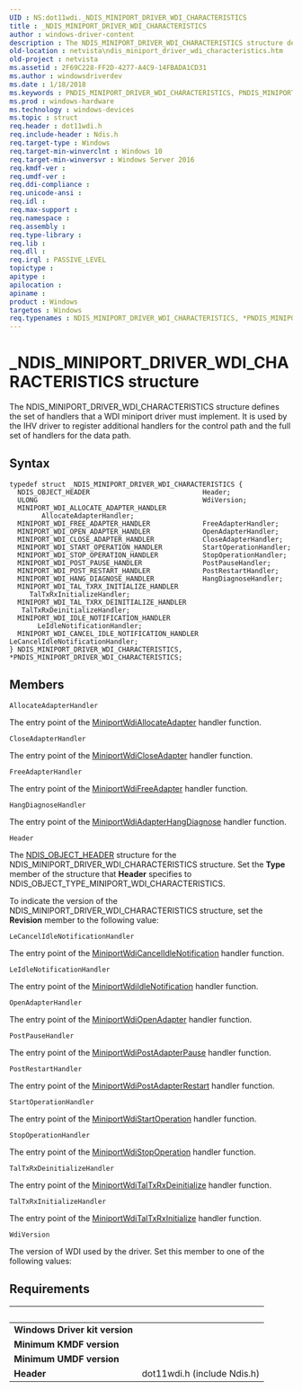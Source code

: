 ```yaml
---
UID : NS:dot11wdi._NDIS_MINIPORT_DRIVER_WDI_CHARACTERISTICS
title : _NDIS_MINIPORT_DRIVER_WDI_CHARACTERISTICS
author : windows-driver-content
description : The NDIS_MINIPORT_DRIVER_WDI_CHARACTERISTICS structure defines the set of handlers that a WDI miniport driver must implement.
old-location : netvista\ndis_miniport_driver_wdi_characteristics.htm
old-project : netvista
ms.assetid : 2F69C228-FF2D-4277-A4C9-14FBADA1CD31
ms.author : windowsdriverdev
ms.date : 1/18/2018
ms.keywords : PNDIS_MINIPORT_DRIVER_WDI_CHARACTERISTICS, PNDIS_MINIPORT_DRIVER_WDI_CHARACTERISTICS structure pointer [Network Drivers Starting with Windows Vista], NDIS_MINIPORT_DRIVER_WDI_CHARACTERISTICS, NDIS_MINIPORT_DRIVER_WDI_CHARACTERISTICS structure [Network Drivers Starting with Windows Vista], dot11wdi/NDIS_MINIPORT_DRIVER_WDI_CHARACTERISTICS, dot11wdi/PNDIS_MINIPORT_DRIVER_WDI_CHARACTERISTICS, netvista.ndis_miniport_driver_wdi_characteristics, *PNDIS_MINIPORT_DRIVER_WDI_CHARACTERISTICS, _NDIS_MINIPORT_DRIVER_WDI_CHARACTERISTICS
ms.prod : windows-hardware
ms.technology : windows-devices
ms.topic : struct
req.header : dot11wdi.h
req.include-header : Ndis.h
req.target-type : Windows
req.target-min-winverclnt : Windows 10
req.target-min-winversvr : Windows Server 2016
req.kmdf-ver : 
req.umdf-ver : 
req.ddi-compliance : 
req.unicode-ansi : 
req.idl : 
req.max-support : 
req.namespace : 
req.assembly : 
req.type-library : 
req.lib : 
req.dll : 
req.irql : PASSIVE_LEVEL
topictype : 
apitype : 
apilocation : 
apiname : 
product : Windows
targetos : Windows
req.typenames : NDIS_MINIPORT_DRIVER_WDI_CHARACTERISTICS, *PNDIS_MINIPORT_DRIVER_WDI_CHARACTERISTICS
---
```


# _NDIS_MINIPORT_DRIVER_WDI_CHARACTERISTICS structure
The NDIS_MINIPORT_DRIVER_WDI_CHARACTERISTICS structure defines the set of handlers that a WDI miniport driver must implement. It is used by the IHV driver to register additional handlers for the control path and the full set of handlers for the data path.

## Syntax
````
typedef struct _NDIS_MINIPORT_DRIVER_WDI_CHARACTERISTICS {
  NDIS_OBJECT_HEADER                            Header;
  ULONG                                         WdiVersion;
  MINIPORT_WDI_ALLOCATE_ADAPTER_HANDLER         AllocateAdapterHandler;
  MINIPORT_WDI_FREE_ADAPTER_HANDLER             FreeAdapterHandler;
  MINIPORT_WDI_OPEN_ADAPTER_HANDLER             OpenAdapterHandler;
  MINIPORT_WDI_CLOSE_ADAPTER_HANDLER            CloseAdapterHandler;
  MINIPORT_WDI_START_OPERATION_HANDLER          StartOperationHandler;
  MINIPORT_WDI_STOP_OPERATION_HANDLER           StopOperationHandler;
  MINIPORT_WDI_POST_PAUSE_HANDLER               PostPauseHandler;
  MINIPORT_WDI_POST_RESTART_HANDLER             PostRestartHandler;
  MINIPORT_WDI_HANG_DIAGNOSE_HANDLER            HangDiagnoseHandler;
  MINIPORT_WDI_TAL_TXRX_INITIALIZE_HANDLER      TalTxRxInitializeHandler;
  MINIPORT_WDI_TAL_TXRX_DEINITIALIZE_HANDLER    TalTxRxDeinitializeHandler;
  MINIPORT_WDI_IDLE_NOTIFICATION_HANDLER        LeIdleNotificationHandler;
  MINIPORT_WDI_CANCEL_IDLE_NOTIFICATION_HANDLER LeCancelIdleNotificationHandler;
} NDIS_MINIPORT_DRIVER_WDI_CHARACTERISTICS, *PNDIS_MINIPORT_DRIVER_WDI_CHARACTERISTICS;
````

## Members


`AllocateAdapterHandler`

The entry point of the <a href="..\dot11wdi\nc-dot11wdi-miniport_wdi_allocate_adapter.md">MiniportWdiAllocateAdapter</a> handler function.

`CloseAdapterHandler`

The entry point of the <a href="..\dot11wdi\nc-dot11wdi-miniport_wdi_close_adapter.md">MiniportWdiCloseAdapter</a> handler function.

`FreeAdapterHandler`

The entry point of the <a href="..\dot11wdi\nc-dot11wdi-miniport_wdi_free_adapter.md">MiniportWdiFreeAdapter</a> handler function.

`HangDiagnoseHandler`

The entry point of the <a href="..\dot11wdi\nc-dot11wdi-miniport_wdi_adapter_hang_diagnose.md">MiniportWdiAdapterHangDiagnose</a> handler function.

`Header`

The 
     <a href="..\ntddndis\ns-ntddndis-_ndis_object_header.md">NDIS_OBJECT_HEADER</a> structure for the
     NDIS_MINIPORT_DRIVER_WDI_CHARACTERISTICS structure. Set the 
     <b>Type</b> member of the structure that 
     <b>Header</b> specifies to NDIS_OBJECT_TYPE_MINIPORT_WDI_CHARACTERISTICS.
     

To indicate the version of the NDIS_MINIPORT_DRIVER_WDI_CHARACTERISTICS structure, set the 
     <b>Revision</b> member to the following value:

`LeCancelIdleNotificationHandler`

The entry point of the <a href="..\dot11wdi\nc-dot11wdi-miniport_wdi_cancel_idle_notification.md">MiniportWdiCancelIdleNotification</a> handler function.

`LeIdleNotificationHandler`

The entry point of the <a href="..\dot11wdi\nc-dot11wdi-miniport_wdi_idle_notification.md">MiniportWdiIdleNotification</a> handler function.

`OpenAdapterHandler`

The entry point of the <a href="..\dot11wdi\nc-dot11wdi-miniport_wdi_open_adapter.md">MiniportWdiOpenAdapter</a> handler function.

`PostPauseHandler`

The entry point of the <a href="..\dot11wdi\nc-dot11wdi-miniport_wdi_post_adapter_pause.md">MiniportWdiPostAdapterPause</a> handler function.

`PostRestartHandler`

The entry point of the <a href="..\dot11wdi\nc-dot11wdi-miniport_wdi_post_adapter_restart.md">MiniportWdiPostAdapterRestart</a> handler function.

`StartOperationHandler`

The entry point of the <a href="..\dot11wdi\nc-dot11wdi-miniport_wdi_start_adapter_operation.md">MiniportWdiStartOperation</a> handler function.

`StopOperationHandler`

The entry point of the <a href="..\dot11wdi\nc-dot11wdi-miniport_wdi_stop_adapter_operation.md">MiniportWdiStopOperation</a> handler function.

`TalTxRxDeinitializeHandler`

The entry point of the <a href="..\dot11wdi\nc-dot11wdi-miniport_wdi_tal_txrx_deinitialize.md">MiniportWdiTalTxRxDeinitialize</a> handler function.

`TalTxRxInitializeHandler`

The entry point of the <a href="..\dot11wdi\nc-dot11wdi-miniport_wdi_tal_txrx_initialize.md">MiniportWdiTalTxRxInitialize</a> handler function.

`WdiVersion`

The version of WDI used by the driver. Set this member to one of the following values:


## Requirements
| &nbsp; | &nbsp; |
| ---- |:---- |
| **Windows Driver kit version** |  |
| **Minimum KMDF version** |  |
| **Minimum UMDF version** |  |
| **Header** | dot11wdi.h (include Ndis.h) |